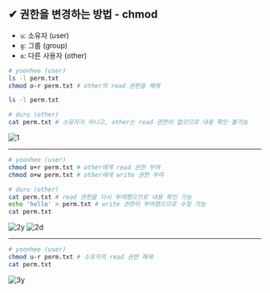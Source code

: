 ## ✔ 권한을 변경하는 방법 - chmod
- `u`: 소유자 (user)
- `g`: 그룹 (group)
- `o`: 다른 사용자 (other)

```bash
# yoonhee (user)
ls -l perm.txt
chmod o-r perm.txt # other의 read 권한을 해제

ls -l perm.txt
```
```bash
# duru (other)
cat perm.txt # 소유자가 아니고, other는 read 권한이 없으므로 내용 확인 불가능
```
![1](https://user-images.githubusercontent.com/54324782/194813397-639e9c1d-60b6-42e0-a8c9-da6897454641.png)

- - -
```bash
# yoonhee (user)
chmod o+r perm.txt # other에게 read 권한 부여
chmod o+w perm.txt # other에게 write 권한 부여
```
```bash
# duru (other)
cat perm.txt # read 권한을 다시 부여했으므로 내용 확인 가능
echo 'hello' > perm.txt # write 권한이 부여됐으므로 수정 가능
cat perm.txt
```
![2y](https://user-images.githubusercontent.com/54324782/194814114-0c406952-db94-4241-abc2-02a476833453.png)
![2d](https://user-images.githubusercontent.com/54324782/194814209-99a2b951-fdd1-4dbe-ab9d-12be6f147ad9.png)

- - -
```bash
# yoonhee (user)
chmod u-r perm.txt # 소유자의 read 권한 해제
cat perm.txt
```
![3y](https://user-images.githubusercontent.com/54324782/194814405-a8759cfe-5b39-4b18-8e4a-c15ec5a14062.png)
